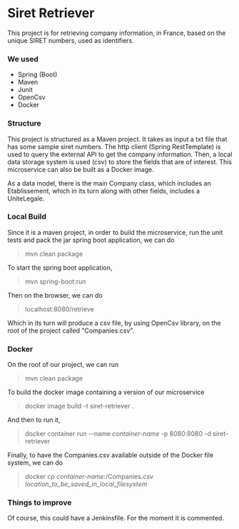 # Siret Retriever

This project is for retrieving company information, in France, based on the unique SIRET numbers, used as identifiers. 

### We used
- Spring (Boot)
- Maven
- Junit
- OpenCsv
- Docker

### Structure
This project is structured as a Maven project. It takes as input a txt file that has some sample siret numbers. The http client (Spring RestTemplate) is used to query the external API to get the company information. Then, a local data storage system is used (csv) to store the fields that are of interest. This microservice can also be built as a Docker image. 

As a data model, there is the main Company class, which includes an Etablissement, which in its turn along with other fields, includes a UniteLegale.


### Local Build
Since it is a maven project, in order to build the microservice, run the unit tests and pack the jar spring boot application, we can do
> mvn clean package

To start the spring boot application,
> mvn spring-boot:run

Then on the browser, we can do 
> localhost:8080/retrieve

Which in its turn will produce a csv file, by using OpenCsv library, on the root of the project called "Companies.csv". 

### Docker
On the root of our project, we can run 
> mvn clean package

To build the docker image containing a version of our microservice
> docker image build -t siret-retriever .

And then to run it, 
> docker container run --name *container-name* -p 8080:8080 -d siret-retriever

Finally, to have the Companies.csv available outside of the Docker file system, we can do
> docker cp *container-name*:/Companies.csv *location_to_be_saved_in_local_filesystem*


### Things to improve
Of course, this could have a Jenkinsfile. For the moment it is commented.



